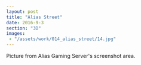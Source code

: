 ```yaml
---
layout: post
title: "Alias Street"
date: 2016-9-3
section: "3D"
images:
 - "/assets/work/014_alias_street/14.jpg"
---
```


Picture from Alias Gaming Server's screenshot area.

